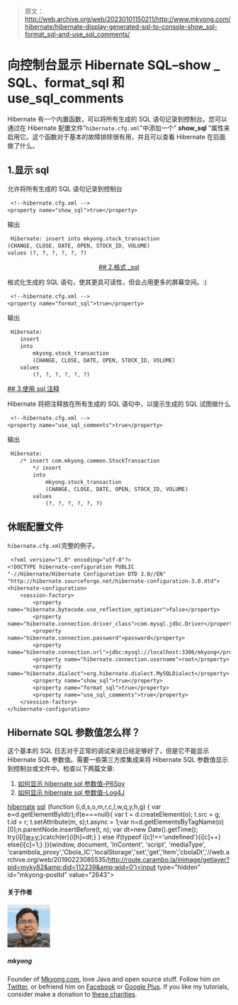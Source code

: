 > 原文：<http://web.archive.org/web/20230101150211/http://www.mkyong.com/hibernate/hibernate-display-generated-sql-to-console-show_sql-format_sql-and-use_sql_comments/>

# 向控制台显示 Hibernate SQL–show _ SQL、format_sql 和 use_sql_comments

Hibernate 有一个内置函数，可以将所有生成的 SQL 语句记录到控制台。您可以通过在 Hibernate 配置文件"`hibernate.cfg.xml`"中添加一个" **show_sql** "属性来启用它。这个函数对于基本的故障排除很有用，并且可以查看 Hibernate 在后面做了什么。

## 1.显示 sql

允许将所有生成的 SQL 语句记录到控制台

```
 <!--hibernate.cfg.xml -->
<property name="show_sql">true</property> 
```

输出

```
 Hibernate: insert into mkyong.stock_transaction 
(CHANGE, CLOSE, DATE, OPEN, STOCK_ID, VOLUME) 
values (?, ?, ?, ?, ?, ?) 
```

 <ins class="adsbygoogle" style="display:block; text-align:center;" data-ad-format="fluid" data-ad-layout="in-article" data-ad-client="ca-pub-2836379775501347" data-ad-slot="6894224149">## 2.格式 _sql

格式化生成的 SQL 语句，使其更具可读性，但会占用更多的屏幕空间。:)

```
 <!--hibernate.cfg.xml -->
<property name="format_sql">true</property> 
```

输出

```
 Hibernate: 
    insert 
    into
        mkyong.stock_transaction
        (CHANGE, CLOSE, DATE, OPEN, STOCK_ID, VOLUME) 
    values
        (?, ?, ?, ?, ?, ?) 
```

 <ins class="adsbygoogle" style="display:block" data-ad-client="ca-pub-2836379775501347" data-ad-slot="8821506761" data-ad-format="auto" data-ad-region="mkyongregion">## 3.使用 sql 注释

Hibernate 将把注释放在所有生成的 SQL 语句中，以提示生成的 SQL 试图做什么

```
 <!--hibernate.cfg.xml -->
<property name="use_sql_comments">true</property> 
```

输出

```
 Hibernate: 
    /* insert com.mkyong.common.StockTransaction
        */ insert 
        into
            mkyong.stock_transaction
            (CHANGE, CLOSE, DATE, OPEN, STOCK_ID, VOLUME) 
        values
            (?, ?, ?, ?, ?, ?) 
```

## 休眠配置文件

`hibernate.cfg.xml`完整的例子。

```
 <?xml version="1.0" encoding="utf-8"?>
<!DOCTYPE hibernate-configuration PUBLIC
"-//Hibernate/Hibernate Configuration DTD 3.0//EN"
"http://hibernate.sourceforge.net/hibernate-configuration-3.0.dtd">
<hibernate-configuration>
    <session-factory>
        <property name="hibernate.bytecode.use_reflection_optimizer">false</property>
        <property name="hibernate.connection.driver_class">com.mysql.jdbc.Driver</property>
        <property name="hibernate.connection.password">password</property>
        <property name="hibernate.connection.url">jdbc:mysql://localhost:3306/mkyong</property>
        <property name="hibernate.connection.username">root</property>
        <property name="hibernate.dialect">org.hibernate.dialect.MySQLDialect</property>
        <property name="show_sql">true</property>
        <property name="format_sql">true</property>
        <property name="use_sql_comments">true</property>
    </session-factory>
</hibernate-configuration> 
```

## Hibernate SQL 参数值怎么样？

这个基本的 SQL 日志对于正常的调试来说已经足够好了，但是它不能显示 Hibernate SQL 参数值。需要一些第三方库集成来将 Hibernate SQL 参数值显示到控制台或文件中。检查以下两篇文章:

1.  [如何显示 hibernate sql 参数值–P6Spy](http://web.archive.org/web/20190223085535/http://www.mkyong.com/hibernate/how-to-display-hibernate-sql-parameter-values-solution/)
2.  [如何显示 hibernate sql 参数值–Log4J](http://web.archive.org/web/20190223085535/http://www.mkyong.com/hibernate/how-to-display-hibernate-sql-parameter-values-log4j/)

[hibernate](http://web.archive.org/web/20190223085535/http://www.mkyong.com/tag/hibernate/) [sql](http://web.archive.org/web/20190223085535/http://www.mkyong.com/tag/sql/)</ins></ins>![](img/928be50cfefa41d9479b817a6629efee.png) (function (i,d,s,o,m,r,c,l,w,q,y,h,g) { var e=d.getElementById(r);if(e===null){ var t = d.createElement(o); t.src = g; t.id = r; t.setAttribute(m, s);t.async = 1;var n=d.getElementsByTagName(o)[0];n.parentNode.insertBefore(t, n); var dt=new Date().getTime(); try{i[l][w+y](h,i[l][q+y](h)+'&amp;'+dt);}catch(er){i[h]=dt;} } else if(typeof i[c]!=='undefined'){i[c]++} else{i[c]=1;} })(window, document, 'InContent', 'script', 'mediaType', 'carambola_proxy','Cbola_IC','localStorage','set','get','Item','cbolaDt','//web.archive.org/web/20190223085535/http://route.carambo.la/inimage/getlayer?pid=myky82&amp;did=112239&amp;wid=0')<input type="hidden" id="mkyong-postId" value="2643">

#### 关于作者

![author image](img/807135b523816d2b6b51cf466a5c3175.png)

##### mkyong

Founder of [Mkyong.com](http://web.archive.org/web/20190223085535/http://mkyong.com/), love Java and open source stuff. Follow him on [Twitter](http://web.archive.org/web/20190223085535/https://twitter.com/mkyong), or befriend him on [Facebook](http://web.archive.org/web/20190223085535/http://www.facebook.com/java.tutorial) or [Google Plus](http://web.archive.org/web/20190223085535/https://plus.google.com/110948163568945735692?rel=author). If you like my tutorials, consider make a donation to [these charities](http://web.archive.org/web/20190223085535/http://www.mkyong.com/blog/donate-to-charity/).